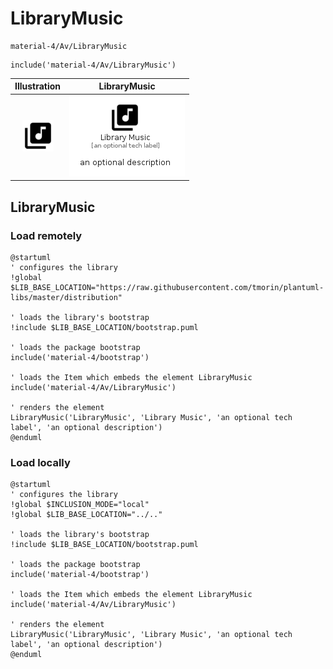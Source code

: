 # LibraryMusic


```text
material-4/Av/LibraryMusic
```

```text
include('material-4/Av/LibraryMusic')
```



| Illustration | LibraryMusic |
| :---: | :---: |
| ![illustration for Illustration](../../material-4/Av/LibraryMusic.png) | ![illustration for LibraryMusic](../../material-4/Av/LibraryMusic.Local.png) |




## LibraryMusic

### Load remotely
```plantuml
@startuml
' configures the library
!global $LIB_BASE_LOCATION="https://raw.githubusercontent.com/tmorin/plantuml-libs/master/distribution"

' loads the library's bootstrap
!include $LIB_BASE_LOCATION/bootstrap.puml

' loads the package bootstrap
include('material-4/bootstrap')

' loads the Item which embeds the element LibraryMusic
include('material-4/Av/LibraryMusic')

' renders the element
LibraryMusic('LibraryMusic', 'Library Music', 'an optional tech label', 'an optional description')
@enduml
```

### Load locally
```plantuml
@startuml
' configures the library
!global $INCLUSION_MODE="local"
!global $LIB_BASE_LOCATION="../.."

' loads the library's bootstrap
!include $LIB_BASE_LOCATION/bootstrap.puml

' loads the package bootstrap
include('material-4/bootstrap')

' loads the Item which embeds the element LibraryMusic
include('material-4/Av/LibraryMusic')

' renders the element
LibraryMusic('LibraryMusic', 'Library Music', 'an optional tech label', 'an optional description')
@enduml
```

